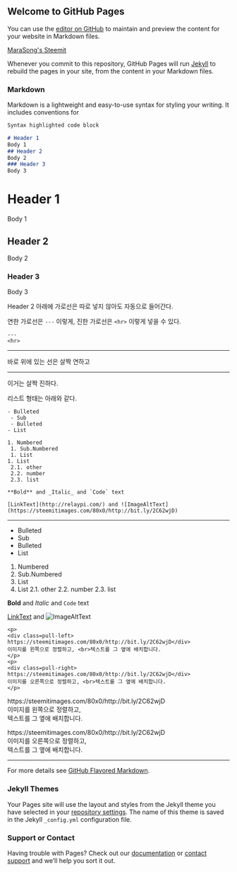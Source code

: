 ## Welcome to GitHub Pages

You can use the [editor on GitHub](https://github.com/marasong/marasong.github.com/edit/master/README.md) to maintain and preview the content for your website in Markdown files.

[MaraSong's Steemit](https://steemit.com/@marasong/)

Whenever you commit to this repository, GitHub Pages will run [Jekyll](https://jekyllrb.com/) to rebuild the pages in your site, from the content in your Markdown files.

### Markdown

Markdown is a lightweight and easy-to-use syntax for styling your writing. It includes conventions for

```markdown
Syntax highlighted code block 

# Header 1
Body 1
## Header 2
Body 2
### Header 3
Body 3

```
# Header 1
Body 1
## Header 2
Body 2
### Header 3
Body 3

Header 2 아래에 가로선은 따로 넣지 않아도 자동으로 들어간다. 

연한 가로선은 `---` 이렇게, 진한 가로선은 `<hr>` 이렇게 넣을 수 있다.

```
---
<hr>
```
---
바로 위에 있는 선은 살짝 연하고
<hr>

이거는 살짝 진하다.

리스트 형태는 아래와 같다.
```
- Bulleted
 - Sub
 - Bulleted
- List

1. Numbered
 1. Sub.Numbered
 1. List
1. List
 2.1. other 
 2.2. number
 2.3. list

**Bold** and _Italic_ and `Code` text

[LinkText](http://relaypi.com/) and ![ImageAltText](https://steemitimages.com/80x0/http://bit.ly/2C62wjD)

```


---

- Bulleted
 - Sub
 - Bulleted
- List

1. Numbered
 1. Sub.Numbered
 1. List
1. List
 2.1. other 
 2.2. number
 2.3. list

**Bold** and _Italic_ and `Code` text

[LinkText](http://relaypi.com/) and ![ImageAltText](https://steemitimages.com/80x0/http://bit.ly/2C62wjD)

```
<p>
<div class=pull-left>
https://steemitimages.com/80x0/http://bit.ly/2C62wjD</div>
이미지를 왼쪽으로 정렬하고, <br>텍스트를 그 옆에 배치합니다.
</p>
<p>
<div class=pull-right>
https://steemitimages.com/80x0/http://bit.ly/2C62wjD</div>
이미지를 오른쪽으로 정렬하고, <br>텍스트를 그 옆에 배치합니다.
</p>
```
<p>
<div class=pull-left>
https://steemitimages.com/80x0/http://bit.ly/2C62wjD</div>
이미지를 왼쪽으로 정렬하고, <br>텍스트를 그 옆에 배치합니다.
</p>
<p>
<div class=pull-right>
https://steemitimages.com/80x0/http://bit.ly/2C62wjD</div>
이미지를 오른쪽으로 정렬하고, <br>텍스트를 그 옆에 배치합니다.
</p>

<hr>

For more details see [GitHub Flavored Markdown](https://guides.github.com/features/mastering-markdown/).

### Jekyll Themes

Your Pages site will use the layout and styles from the Jekyll theme you have selected in your [repository settings](https://github.com/marasong/marasong.github.com/settings). The name of this theme is saved in the Jekyll `_config.yml` configuration file.

### Support or Contact

Having trouble with Pages? Check out our [documentation](https://help.github.com/categories/github-pages-basics/) or [contact support](https://github.com/contact) and we’ll help you sort it out.
